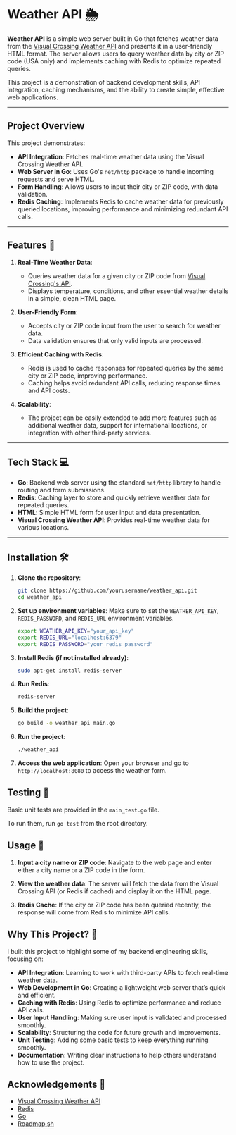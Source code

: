 # Weather API 🌦️

**Weather API** is a simple web server built in Go that fetches weather data from the [Visual Crossing Weather API](https://www.visualcrossing.com/weather-api) and presents it in a user-friendly HTML format. The server allows users to query weather data by city or ZIP code (USA only) and implements caching with Redis to optimize repeated queries.

This project is a demonstration of backend development skills, API integration, caching mechanisms, and the ability to create simple, effective web applications.

---

## Project Overview

This project demonstrates:
- **API Integration**: Fetches real-time weather data using the Visual Crossing Weather API.
- **Web Server in Go**: Uses Go's `net/http` package to handle incoming requests and serve HTML.
- **Form Handling**: Allows users to input their city or ZIP code, with data validation.
- **Redis Caching**: Implements Redis to cache weather data for previously queried locations, improving performance and minimizing redundant API calls.
  
---

## Features 🌟

1. **Real-Time Weather Data**: 
   - Queries weather data for a given city or ZIP code from [Visual Crossing's API](https://www.visualcrossing.com/weather-api).
   - Displays temperature, conditions, and other essential weather details in a simple, clean HTML page.

2. **User-Friendly Form**:
   - Accepts city or ZIP code input from the user to search for weather data.
   - Data validation ensures that only valid inputs are processed.

3. **Efficient Caching with Redis**:
   - Redis is used to cache responses for repeated queries by the same city or ZIP code, improving performance.
   - Caching helps avoid redundant API calls, reducing response times and API costs.

4. **Scalability**: 
   - The project can be easily extended to add more features such as additional weather data, support for international locations, or integration with other third-party services.

---

## Tech Stack 💻

- **Go**: Backend web server using the standard `net/http` library to handle routing and form submissions.
- **Redis**: Caching layer to store and quickly retrieve weather data for repeated queries.
- **HTML**: Simple HTML form for user input and data presentation.
- **Visual Crossing Weather API**: Provides real-time weather data for various locations.

---

## Installation 🛠️

1. **Clone the repository**:
   ```bash
   git clone https://github.com/yourusername/weather_api.git
   cd weather_api
2. **Set up environment variables**:  Make sure to set the `WEATHER_API_KEY`, `REDIS_PASSWORD`, and `REDIS_URL` environment variables.
   ```bash
   export WEATHER_API_KEY="your_api_key"
   export REDIS_URL="localhost:6379"
   export REDIS_PASSWORD="your_redis_password"
   ```
3. **Install Redis (if not installed already)**:
   ```bash
   sudo apt-get install redis-server
   ```
4. **Run Redis**:
   ```bash
   redis-server
   ```
5. **Build the project**:
   ```bash
   go build -o weather_api main.go
   ```
6. **Run the project**:
   ```bash
   ./weather_api
   ```
7. **Access the web application**: Open your browser and go to `http://localhost:8080` to access the weather form.

## Testing 🧪

Basic unit tests are provided in the `main_test.go` file.

To run them, run `go test` from the root directory.


## Usage 📝

1. **Input a city name or ZIP code**: Navigate to the web page and enter either a city name or a ZIP code in the form.

2. **View the weather data**: The server will fetch the data from the Visual Crossing API (or Redis if cached) and display it on the HTML page.

3. **Redis Cache**: If the city or ZIP code has been queried recently, the response will come from Redis to minimize API calls.

## Why This Project? 🤔

I built this project to highlight some of my backend engineering skills, focusing on:

- **API Integration**: Learning to work with third-party APIs to fetch real-time weather data.
- **Web Development in Go**: Creating a lightweight web server that’s quick and efficient.
- **Caching with Redis**: Using Redis to optimize performance and reduce API calls.
- **User Input Handling**: Making sure user input is validated and processed smoothly.
- **Scalability**: Structuring the code for future growth and improvements.
- **Unit Testing**: Adding some basic tests to keep everything running smoothly.
- **Documentation**: Writing clear instructions to help others understand how to use the project.

## Acknowledgements 🙏

- [Visual Crossing Weather API](https://www.visualcrossing.com/weather-api)
- [Redis](https://redis.io/)
- [Go](https://go.dev/)
- [Roadmap.sh](https://roadmap.sh/)
